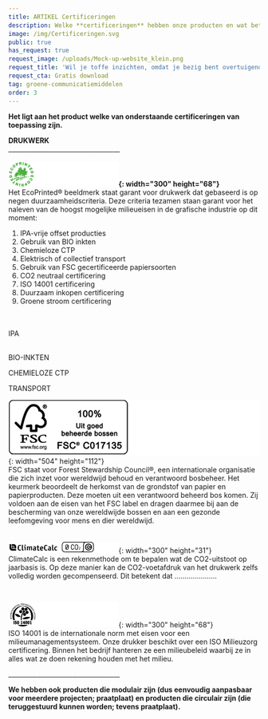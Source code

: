```yaml
---
title: ARTIKEL Certificeringen
description: Welke **certificeringen** hebben onze producten en wat betekenen ze?
image: /img/Certificeringen.svg
public: true
has_request: true
request_image: /uploads/Mock-up-website_klein.png
request_title: 'Wil je toffe inzichten, omdat je bezig bent overtuigende content te creëren?'
request_cta: Gratis download
tag: groene-communicatiemiddelen
order: 3
---
```


**Het ligt aan het product welke van onderstaande certificeringen van toepassing zijn.**

**DRUKWERK**<br>\_\_\_\_\_\_\_\_\_\_\_\_\_\_\_\_\_\_\_\_\_\_\_\_\_\_\_\_\_\_\_\_\_\_\_<br><br>**![](/uploads/ecoprintedgroen-lang.svg){: width="300" height="68"}**<br>Het EcoPrinted&reg; beeldmerk staat garant voor drukwerk dat gebaseerd is op negen duurzaamheidscriteria. Deze criteria tezamen staan garant voor het naleven van de hoogst mogelijke milieueisen in de grafische industrie op dit moment:

1. IPA-vrije offset producties
2. Gebruik van BIO inkten
3. Chemieloze CTP
4. Elektrisch of collectief transport
5. Gebruik van FSC gecertificeerde papiersoorten
6. CO2 neutraal certificering
7. ISO 14001 certificering
8. Duurzaam inkopen certificering
9. Groene stroom certificering<br><br>&nbsp;

IPA<br>&nbsp;

BIO-INKTEN

CHEMIELOZE CTP

TRANSPORT

![](/uploads/fsc-1.jpg){: width="504" height="112"}<br>FSC staat voor Forest Stewardship Council&reg;, een internationale organisatie die zich inzet voor wereldwijd behoud en verantwoord bosbeheer. Het keurmerk beoordeelt de herkomst van de grondstof van papier en papierproducten. Deze moeten uit een verantwoord beheerd bos komen. Zij voldoen aan de eisen van het FSC label en dragen daarmee bij aan de bescherming van onze wereldwijde bossen en aan een gezonde leefomgeving voor mens en dier wereldwijd.<br><br><br>![](/uploads/climatecalc-1.svg){: width="300" height="31"}<br>ClimateCalc is een rekenmethode om te bepalen wat de CO2-uitstoot op jaarbasis is. Op deze manier kan de CO2-voetafdruk van het drukwerk zelfs volledig worden gecompenseerd. Dit betekent dat .....................

&nbsp;

![](/uploads/iso-14001-6.svg){: width="300" height="68"}<br>ISO 14001 is de internationale norm met eisen voor een milieumanagementsysteem. Onze drukker beschikt over een ISO Milieuzorg certificering. Binnen het bedrijf hanteren ze een milieubeleid waarbij ze in alles wat ze doen rekening houden met het milieu.

\_\_\_\_\_\_\_\_\_\_\_\_\_\_\_\_\_\_\_\_\_\_\_\_\_\_\_\_\_\_\_\_\_\_\_

**We hebben ook producten die modulair zijn (dus eenvoudig aanpasbaar voor meerdere projecten; praatplaat) en producten die circulair zijn (die teruggestuurd kunnen worden; tevens praatplaat).&nbsp;**
